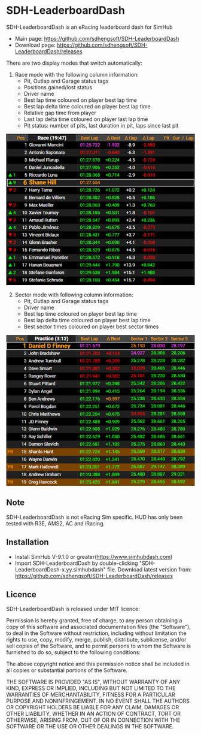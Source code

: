 # SDH-LeaderboardDash

SDH-LeaderboardDash is an eRacing leaderboard dash for SimHub
- Main page: https://github.com/sdhengsoft/SDH-LeaderboardDash
- Download page: https://github.com/sdhengsoft/SDH-LeaderboardDash/releases

There are two display modes that switch automatically:

  1. Race mode with the following column information:
     - Pit, Outlap and Garage status tags
     - Positions gained/lost status
     - Driver name
     - Best lap time coloured on player best lap time
     - Best lap delta time coloured on player best lap time
     - Relative gap time from player
     - Last lap delta time coloured on player last lap time
     - Pit status: number of pits, last duration in pit, laps since last pit

![SDH-LeaderboardDashRaceMode Image](SDH-LeaderboardDash_RaceMode.png?raw=true "SDH-LearderboardDash Race Mode")

  2. Sector mode with following column information:
     - Pit, Outlap and Garage status tags
     - Driver name
     - Best lap time coloured on player best lap time
     - Best lap delta time coloured on player best lap time
     - Best sector times coloured on player best sector times

![SDH-LeaderboardDashSectorMode Image](SDH-LeaderboardDash_SectorMode.png?raw=true "SDH-LearderboardDash Sector Mode")

## Note ##
SDH-LeaderboardDash is not eRacing Sim specific. HUD has only been tested with
R3E, AMS2, AC and iRacing.

## Installation ##

- Install SimHub V-9.1.0 or greater(https://www.simhubdash.com)
- Import SDH-LeaderboardDash by double-clicking "SDH-LeaderboardDash-x.yy.simhubdash" file.
  Download latest version from: https://github.com/sdhengsoft/SDH-LeaderboardDash/releases

## Licence ##

SDH-LeaderboardDash is released under MIT licence:

Permission is hereby granted, free of charge, to any person obtaining a copy of this
software and associated documentation files (the "Software"), to deal in the Software
without restriction, including without limitation the rights to use, copy, modify,
merge, publish, distribute, sublicense, and/or sell copies of the Software, and to
permit persons to whom the Software is furnished to do so, subject to the following
conditions:

The above copyright notice and this permission notice shall be included in all copies
or substantial portions of the Software.

THE SOFTWARE IS PROVIDED "AS IS", WITHOUT WARRANTY OF ANY KIND, EXPRESS OR IMPLIED,
INCLUDING BUT NOT LIMITED TO THE WARRANTIES OF MERCHANTABILITY, FITNESS FOR A PARTICULAR
PURPOSE AND NONINFRINGEMENT. IN NO EVENT SHALL THE AUTHORS OR COPYRIGHT HOLDERS BE
LIABLE FOR ANY CLAIM, DAMAGES OR OTHER LIABILITY, WHETHER IN AN ACTION OF CONTRACT, TORT
OR OTHERWISE, ARISING FROM, OUT OF OR IN CONNECTION WITH THE SOFTWARE OR THE USE OR
OTHER DEALINGS IN THE SOFTWARE.